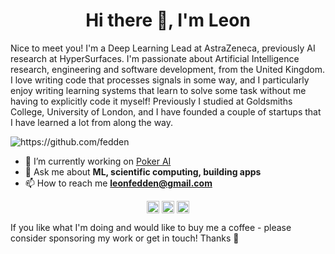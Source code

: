 <h1 align="center">Hi there 👋, I'm Leon</h1>

Nice to meet you! I'm a Deep Learning Lead at AstraZeneca, previously AI research at HyperSurfaces. I'm passionate about Artificial Intelligence research, engineering and software development, from the United Kingdom. I love writing code that processes signals in some way, and I particularly enjoy writing learning systems that learn to solve some task without me having to explicitly code it myself! Previously I studied at Goldsmiths College, University of London, and I have founded a couple of startups that I have learned a lot from along the way. 

<p align="left"> <img src="https://komarev.com/ghpvc/?username=fedden" alt="https://github.com/fedden" /> </p>

- 🔭 I’m currently working on [Poker AI](https://github.com/fedden/poker_ai)
- 💬 Ask me about **ML, scientific computing, building apps**
- 📫 How to reach me **leonfedden@gmail.com**

<p align="center">
<a href="https://twitter.com/leonfedden" target="blank"><img align="center" src="https://cdn.jsdelivr.net/npm/simple-icons@3.0.1/icons/twitter.svg" alt="https://twitter.com/leonfedden" height="20" width="20" /></a>
<a href="https://linkedin.com/in/leon-fedden/" target="blank"><img align="center" src="https://cdn.jsdelivr.net/npm/simple-icons@3.0.1/icons/linkedin.svg" alt="https://www.linkedin.com/in/leon-fedden/" height="20" width="20" /></a>
<a href="https://instagram.com/leonfedden/" target="blank"><img align="center" src="https://cdn.jsdelivr.net/npm/simple-icons@3.0.1/icons/instagram.svg" alt="https://www.instagram.com/leonfedden/" height="20" width="20" /></a>
</p>

If you like what I'm doing and would like to buy me a coffee - please consider sponsoring my work or get in touch! Thanks 🙂
